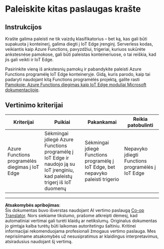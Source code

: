 <!--
CO_OP_TRANSLATOR_METADATA:
{
  "original_hash": "cc7ad255517f5f618f9c8899e6ff6783",
  "translation_date": "2025-08-28T19:07:36+00:00",
  "source_file": "4-manufacturing/lessons/3-run-fruit-detector-edge/assignment.md",
  "language_code": "lt"
}
-->
# Paleiskite kitas paslaugas krašte

## Instrukcijos

Krašte galima paleisti ne tik vaizdų klasifikatorius – bet ką, kas gali būti supakuota į konteinerį, galima diegti į IoT Edge įrenginį. Serverless kodas, veikiantis kaip Azure Functions, pavyzdžiui, trigeriai, kuriuos sukūrėte ankstesnėse pamokose, gali būti paleistas konteineriuose, o tai reiškia, kad jis gali veikti ir IoT Edge.

Pasirinkite vieną iš ankstesnių pamokų ir pabandykite paleisti Azure Functions programėlę IoT Edge konteineryje. Gidą, kuris parodo, kaip tai padaryti naudojant kitą Functions programėlės projektą, galite rasti [Pamokoje: Azure Functions diegimas kaip IoT Edge moduliai Microsoft dokumentacijoje](https://docs.microsoft.com/azure/iot-edge/tutorial-deploy-function?WT.mc_id=academic-17441-jabenn&view=iotedge-2020-11).

## Vertinimo kriterijai

| Kriterijai | Puikiai | Pakankamai | Reikia patobulinti |
| ---------- | ------- | ---------- | ------------------ |
| Azure Functions programėlės diegimas į IoT Edge | Sėkmingai įdiegė Azure Functions programėlę į IoT Edge ir naudojo ją su IoT įrenginiu, kad paleistų trigerį iš IoT duomenų | Sėkmingai įdiegė Functions programėlę į IoT Edge, bet nepavyko paleisti trigerio | Nepavyko įdiegti Functions programėlės į IoT Edge |

---

**Atsakomybės apribojimas**:  
Šis dokumentas buvo išverstas naudojant AI vertimo paslaugą [Co-op Translator](https://github.com/Azure/co-op-translator). Nors siekiame tikslumo, prašome atkreipti dėmesį, kad automatiniai vertimai gali turėti klaidų ar netikslumų. Originalus dokumentas jo gimtąja kalba turėtų būti laikomas autoritetingu šaltiniu. Kritinei informacijai rekomenduojama profesionali žmogaus vertimo paslauga. Mes neprisiimame atsakomybės už nesusipratimus ar klaidingus interpretavimus, atsiradusius naudojant šį vertimą.